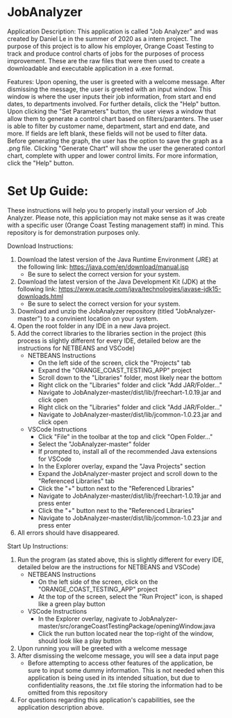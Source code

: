 # JobAnalyzer

Application Description:
This application is called "Job Analyzer" and was created by Daniel Le in the summer of 2020 as a intern project. The purpose of this project is to allow his employer, Orange Coast Testing to track and produce control charts of jobs for the purposes of process improvement. These are the raw files that were then used to create a downloadable and executable application in a .exe format.

Features:
Upon opening, the user is greeted with a welcome message. After dismissing the message, the user is greeted with an input window. This window is where the user inputs their
job information, from start and end dates, to departments involved. For further details, click the "Help" button. Upon clicking the "Set Parameters" button, the user views a
window that allow them to generate a control chart based on filters/paramters. The user is able to filter by customer name, department, start and end date, and more. If fields
are left blank, these fields will not be used to filter data. Before generating the graph, the user has the option to save the graph as a .png file. Clicking "Generate Chart"
will show the user the generated contorl chart, complete with upper and lower control limits. For more information, click the "Help" button.

# Set Up Guide:

These instructions will help you to properly install your version of Job Analyzer. Please note, this appliciation may not make sense as it was create with a specific
user (Orange Coast Testing management staff) in mind. This repository is for demonstration purposes only.

Download Instructions:
1. Download the latest version of the Java Runtime Environment (JRE) at the following link: https://java.com/en/download/manual.jsp
   - Be sure to select the correct version for your system.
2. Download the latest version of the Java Development Kit (JDK) at the following link: https://www.oracle.com/java/technologies/javase-jdk15-downloads.html
   - Be sure to select the correct version for your system.
3. Download and unzip the JobAnalyzer repository (titled "JobAnalyzer-master") to a convinient location on your system.
4. Open the root folder in any IDE in a new Java project.
5. Add the correct libraries to the libraries section in the project (this process is slightly different for every IDE, detailed below are the instructions for NETBEANS and VSCode)
   - NETBEANS Instructions
      - On the left side of the screen, click the "Projects" tab
      - Expand the "ORANGE_COAST_TESTING_APP" project
      - Scroll down to the "Libraries" folder, most likely near the bottom
      - Right click on the "Libraries" folder and click "Add JAR/Folder..."
      - Navigate to JobAnalyzer-master/dist/lib/jfreechart-1.0.19.jar and click open
      - Right click on the "Libraries" folder and click "Add JAR/Folder..."
      - Navigate to JobAnalyzer-master/dist/lib/jcommon-1.0.23.jar and click open
   - VSCode Instructions
      - Click "File" in the toolbar at the top and click "Open Folder..."
      - Select the "JobAnalyzer-master" folder
      - If prompted to, install all of the recommended Java extensions for VSCode
      - In the Explorer overlay, expand the "Java Projects" section
      - Expand the JobAnalyzer-master project and scroll down to the "Referenced Libraries" tab
      - Click the "+" button next to the "Referenced Libraries"
      - Navigate to JobAnalyzer-master/dist/lib/jfreechart-1.0.19.jar and press enter
      - Click the "+" button next to the "Referenced Libraries"
      - Navigate to JobAnalyzer-master/dist/lib/jcommon-1.0.23.jar and press enter
6. All errors should have disappeared.

Start Up Instructions:
1. Run the program (as stated above, this is slightly different for every IDE, detailed below are the instructions for NETBEANS and VSCode)
   - NETBEANS Instructions
      - On the left side of the screen, click on the "ORANGE_COAST_TESTING_APP" project
      - At the top of the screen, select the "Run Project" icon, is shaped like a green play button
   - VSCode Instructions
      - In the Explorer overlay, nagivate to JobAnalyzer-master/src/orangeCoastTestingPackage/openingWindow.java
      - Click the run button located near the top-right of the window, should look like a play button
2. Upon running you will be greeted with a welcome message
3. After dismissing the welcome message, you will see a data input page
   - Before attempting to access other features of the application, be sure to input some dummy information. This is not needed when this application is being used in its
       intended situation, but due to confidentiality reasons, the .txt file storing the information had to be omitted from this repository
4. For questions regarding this application's capabilities, see the application description above.
